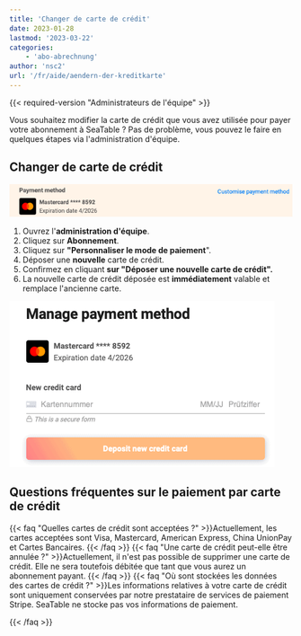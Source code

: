 ```yaml
---
title: 'Changer de carte de crédit'
date: 2023-01-28
lastmod: '2023-03-22'
categories:
    - 'abo-abrechnung'
author: 'nsc2'
url: '/fr/aide/aendern-der-kreditkarte'
---
```


{{< required-version "Administrateurs de l'équipe" >}}

Vous souhaitez modifier la carte de crédit que vous avez utilisée pour payer votre abonnement à SeaTable ? Pas de problème, vous pouvez le faire en quelques étapes via l'administration d'équipe.

## Changer de carte de crédit

![Modifiez facilement votre carte de crédit via l'administration d'équipe](images/Aendern-der-Kreditkarte-1-1.png)

1. Ouvrez l'**administration d'équipe**.
2. Cliquez sur **Abonnement**.
3. Cliquez sur **"Personnaliser le mode de paiement**".
4. Déposer une **nouvelle** carte de crédit.
5. Confirmez en cliquant **sur "Déposer une nouvelle carte de crédit".**
6. La nouvelle carte de crédit déposée est **immédiatement** valable et remplace l'ancienne carte.

![Déposer une nouvelle carte de crédit ](images/Hinterlegen-einer-neuen-Kreditkarte-1.png)

## Questions fréquentes sur le paiement par carte de crédit

{{< faq "Quelles cartes de crédit sont acceptées ?" >}}Actuellement, les cartes acceptées sont Visa, Mastercard, American Express, China UnionPay et Cartes Bancaires.
{{< /faq >}}
{{< faq "Une carte de crédit peut-elle être annulée ?" >}}Actuellement, il n'est pas possible de supprimer une carte de crédit. Elle ne sera toutefois débitée que tant que vous aurez un abonnement payant.
{{< /faq >}}
{{< faq "Où sont stockées les données des cartes de crédit ?" >}}Les informations relatives à votre carte de crédit sont uniquement conservées par notre prestataire de services de paiement Stripe. SeaTable ne stocke pas vos informations de paiement.

{{< /faq >}}
